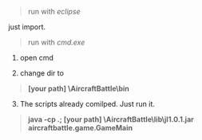 > run with *eclipse*

just import.

> run with *cmd.exe*

1. open cmd

2. change dir to	

> **[your path] \AircraftBattle\bin**

3. The scripts already comilped. Just run it.

> **java -cp .; [your path] \AircraftBattle\lib\jl1.0.1.jar aircraftbattle.game.GameMain**
